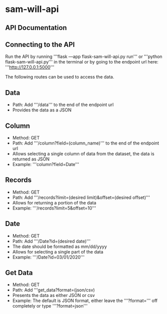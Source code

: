 # sam-will-api 
## API Documentation

## Connecting to the API
Run the API by running '''flask —app flask-sam-will-api.py run''' or '''python flask-sam-will-api.py''' in the terminal or by going to the endpoint url here: '''http://127.0.0.1:5000'''

The following routes can be used to access the data.

## Data
- Path: Add '''/data''' to the end of the endpoint url
- Provides the data as a JSON 

## Column
- Method: GET
- Path: Add '''/column?field=(column_name)''' to the end of the endpoint url
- Allows selecting a single column of data from the dataset, the data is returned as JSON
- Example: '''column?field=Date'''

## Records
- Method: GET
- Path: Add '''/records?limit=(desired limit)&offset=(desired offset)'''
- Allows for returning a portion of the data
- Example: '''/records?limit=5&offset=10'''

## Date
- Method: GET
- Path: Add '''/Date?id=(desired date)'''
- The date should be formatted as mm/dd/yyyy 
- Allows for selecting a single part of the data
- Example: '''/Date?id=03/01/2020'''

## Get Data
- Method: GET
- Path: Add '''get_data?format=(json/csv)
- Presents the data as either JSON or csv
- Example: The default is JSON format, either leave the '''?format=''' off completely or type '''?format=json'''
